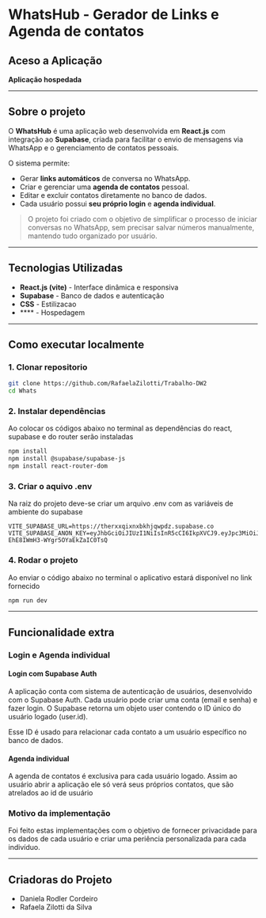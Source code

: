 # WhatsHub - Gerador de Links e Agenda de contatos

## Aceso a Aplicação

**Aplicação hospedada**


---

## Sobre o projeto

O **WhatsHub** é uma aplicação web desenvolvida em **React.js** com integração ao **Supabase**, criada para facilitar o envio de mensagens via WhatsApp e o gerenciamento de contatos pessoais.

O sistema permite:
- Gerar **links automáticos** de conversa no WhatsApp.  
- Criar e gerenciar uma **agenda de contatos** pessoal.  
- Editar e excluir contatos diretamente no banco de dados.  
- Cada usuário possui **seu próprio login** e **agenda individual**.  

> O projeto foi criado com o objetivo de simplificar o processo de iniciar conversas no WhatsApp, sem precisar salvar números manualmente, mantendo tudo organizado por usuário.

---

## Tecnologias Utilizadas

- **React.js (vite)** - Interface dinâmica e responsiva
- **Supabase** - Banco de dados e autenticação
- **CSS** - Estilizacao
- **** - Hospedagem

---

## Como executar localmente

### 1. Clonar repositorio

```bash
git clone https://github.com/RafaelaZilotti/Trabalho-DW2
cd Whats
```

### 2. Instalar dependências

Ao colocar os códigos abaixo no terminal as dependências do react, supabase e do router serão instaladas

```bash
npm install
npm install @supabase/supabase-js
npm install react-router-dom
```

### 3. Criar o aquivo .env

Na raiz do projeto deve-se criar um arquivo .env com as variáveis de ambiente do supabase

``` .env
VITE_SUPABASE_URL=https://therxxqixnxbkhjqwpdz.supabase.co
VITE_SUPABASE_ANON_KEY=eyJhbGciOiJIUzI1NiIsInR5cCI6IkpXVCJ9.eyJpc3MiOiJzdXBhYmFzZSIsInJlZiI6InRoZXJ4eHFpeG54YmtoanF3cGR6Iiwicm9sZSI6ImFub24iLCJpYXQiOjE3NTgzMDExMDIsImV4cCI6MjA3Mzg3NzEwMn0.ek9K0WOPR5sSo6-EhE8IWmH3-WYgr5OYaEkZaIC0TsQ
```

### 4. Rodar o projeto

Ao enviar o código abaixo no terminal o aplicativo estará disponível no link fornecido

```bash
npm run dev
```

---

## Funcionalidade extra

### Login e Agenda individual

#### Login com Supabase Auth

A aplicação conta com sistema de autenticação de usuários, desenvolvido com o Supabase Auth.
Cada usuário pode criar uma conta (email e senha) e fazer login.
O Supabase retorna um objeto user contendo o ID único do usuário logado (user.id).

Esse ID é usado para relacionar cada contato a um usuário específico no banco de dados.

#### Agenda individual

A agenda de contatos é exclusiva para cada usuário logado.
Assim ao usuário abrir a aplicação ele só verá seus próprios contatos, que são atrelados ao id de usuário

### Motivo da implementação

Foi feito estas implementações com o objetivo de fornecer privacidade para os dados de cada usuário e criar uma periência personalizada para cada indivíduo.

---

## Criadoras do Projeto

- Daniela Rodler Cordeiro
- Rafaela Zilotti da Silva